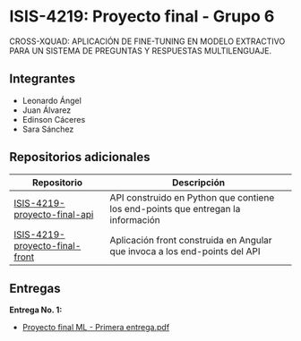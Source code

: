 # ISIS-4219: Proyecto final - Grupo 6

CROSS-XQUAD: APLICACIÓN DE FINE-TUNING EN MODELO EXTRACTIVO PARA UN SISTEMA DE PREGUNTAS Y RESPUESTAS MULTILENGUAJE.

## Integrantes

* Leonardo Ángel
* Juan Álvarez
* Edinson Cáceres
* Sara Sánchez

## Repositorios adicionales

| Repositorio                                                                                        | Descripción                                                                      |
|----------------------------------------------------------------------------------------------------|----------------------------------------------------------------------------------|
| [ISIS-4219-proyecto-final-api](https://github.com/juanalvarez123/ISIS-4219-proyecto-final-api)     | API construido en Python que contiene los end-points que entregan la información |
| [ISIS-4219-proyecto-final-front](https://github.com/juanalvarez123/ISIS-4219-proyecto-final-front) | Aplicación front construida en Angular que invoca a los end-points del API       |

## Entregas

**Entrega No. 1:**
* [Proyecto final ML - Primera entrega.pdf](https://github.com/juanalvarez123/ISIS-4219-proyecto-final/blob/main/resources/primera-entrega/Proyecto%20final%20ML%20-%20Primera%20entrega.pdf)
